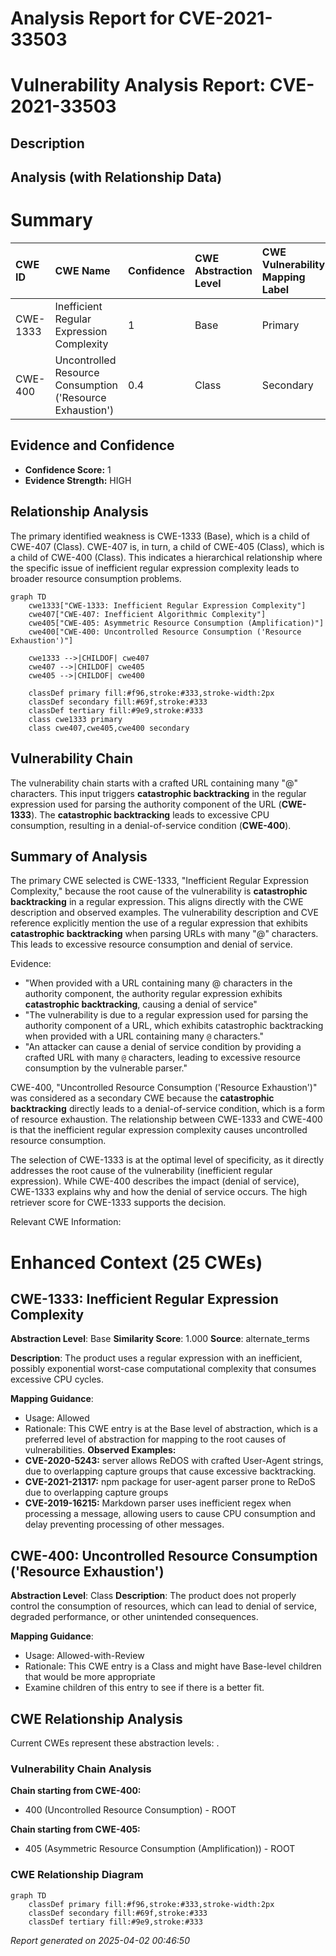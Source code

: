 # Analysis Report for CVE-2021-33503

# Vulnerability Analysis Report: CVE-2021-33503

## Description



## Analysis (with Relationship Data)

# Summary
| CWE ID    | CWE Name                                                                   | Confidence | CWE Abstraction Level | CWE Vulnerability Mapping Label | CWE-Vulnerability Mapping Notes |
| :-------- | :------------------------------------------------------------------------- | :--------- | :-------------------- | :------------------------------ | :------------------------------ |
| CWE-1333  | Inefficient Regular Expression Complexity                                  | 1          | Base                  | Primary                         | Allowed                       |
| CWE-400 | Uncontrolled Resource Consumption ('Resource Exhaustion')   | 0.4          | Class                  | Secondary                      | Allowed-with-Review           |

## Evidence and Confidence

*   **Confidence Score:** 1
*   **Evidence Strength:** HIGH

## Relationship Analysis
The primary identified weakness is CWE-1333 (Base), which is a child of CWE-407 (Class). CWE-407 is, in turn, a child of CWE-405 (Class), which is a child of CWE-400 (Class). This indicates a hierarchical relationship where the specific issue of inefficient regular expression complexity leads to broader resource consumption problems.

```mermaid
graph TD
    cwe1333["CWE-1333: Inefficient Regular Expression Complexity"]
    cwe407["CWE-407: Inefficient Algorithmic Complexity"]
    cwe405["CWE-405: Asymmetric Resource Consumption (Amplification)"]
    cwe400["CWE-400: Uncontrolled Resource Consumption ('Resource Exhaustion')"]

    cwe1333 -->|CHILDOF| cwe407
    cwe407 -->|CHILDOF| cwe405
    cwe405 -->|CHILDOF| cwe400
    
    classDef primary fill:#f96,stroke:#333,stroke-width:2px
    classDef secondary fill:#69f,stroke:#333
    classDef tertiary fill:#9e9,stroke:#333
    class cwe1333 primary
    class cwe407,cwe405,cwe400 secondary
```

## Vulnerability Chain
The vulnerability chain starts with a crafted URL containing many "@" characters. This input triggers **catastrophic backtracking** in the regular expression used for parsing the authority component of the URL (**CWE-1333**). The **catastrophic backtracking** leads to excessive CPU consumption, resulting in a denial-of-service condition (**CWE-400**).

## Summary of Analysis
The primary CWE selected is CWE-1333, "Inefficient Regular Expression Complexity," because the root cause of the vulnerability is **catastrophic backtracking** in a regular expression. This aligns directly with the CWE description and observed examples. The vulnerability description and CVE reference explicitly mention the use of a regular expression that exhibits **catastrophic backtracking** when parsing URLs with many "@" characters. This leads to excessive resource consumption and denial of service.

Evidence:

*   "When provided with a URL containing many @ characters in the authority component, the authority regular expression exhibits **catastrophic backtracking**, causing a denial of service"
*   "The vulnerability is due to a regular expression used for parsing the authority component of a URL, which exhibits catastrophic backtracking when provided with a URL containing many `@` characters."
*   "An attacker can cause a denial of service condition by providing a crafted URL with many `@` characters, leading to excessive resource consumption by the vulnerable parser."

CWE-400, "Uncontrolled Resource Consumption ('Resource Exhaustion')" was considered as a secondary CWE because the **catastrophic backtracking** directly leads to a denial-of-service condition, which is a form of resource exhaustion. The relationship between CWE-1333 and CWE-400 is that the inefficient regular expression complexity causes uncontrolled resource consumption.

The selection of CWE-1333 is at the optimal level of specificity, as it directly addresses the root cause of the vulnerability (inefficient regular expression). While CWE-400 describes the impact (denial of service), CWE-1333 explains why and how the denial of service occurs.
The high retriever score for CWE-1333 supports the decision.

Relevant CWE Information:

# Enhanced Context (25 CWEs)

## CWE-1333: Inefficient Regular Expression Complexity
**Abstraction Level**: Base
**Similarity Score**: 1.000
**Source**: alternate_terms

**Description**:
The product uses a regular expression with an inefficient, possibly exponential worst-case computational complexity that consumes excessive CPU cycles.

**Mapping Guidance**:
- Usage: Allowed
- Rationale: This CWE entry is at the Base level of abstraction, which is a preferred level of abstraction for mapping to the root causes of vulnerabilities.
**Observed Examples:**
- **CVE-2020-5243:** server allows ReDOS with crafted User-Agent strings, due to overlapping capture groups that cause excessive backtracking.
- **CVE-2021-21317:** npm package for user-agent parser prone to ReDoS due to overlapping capture groups
- **CVE-2019-16215:** Markdown parser uses inefficient regex when processing a message, allowing users to cause CPU consumption and delay preventing processing of other messages.

## CWE-400: Uncontrolled Resource Consumption ('Resource Exhaustion')
**Abstraction Level**: Class
**Description**:
The product does not properly control the consumption of resources, which can lead to denial of service, degraded performance, or other unintended consequences.

**Mapping Guidance**:
- Usage: Allowed-with-Review
- Rationale: This CWE entry is a Class and might have Base-level children that would be more appropriate
- Examine children of this entry to see if there is a better fit.


## CWE Relationship Analysis

Current CWEs represent these abstraction levels: .


### Vulnerability Chain Analysis

**Chain starting from CWE-400:**
- 400 (Uncontrolled Resource Consumption) - ROOT


**Chain starting from CWE-405:**
- 405 (Asymmetric Resource Consumption (Amplification)) - ROOT



### CWE Relationship Diagram

```mermaid
graph TD
    classDef primary fill:#f96,stroke:#333,stroke-width:2px
    classDef secondary fill:#69f,stroke:#333
    classDef tertiary fill:#9e9,stroke:#333
```



*Report generated on 2025-04-02 00:46:50*

